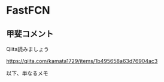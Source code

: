 ﻿# FastFCN

## 甲斐コメント

Qiita読みましょう

https://qiita.com/kamata1729/items/1b495658a63d76904ac3



以下、単なるメモ

